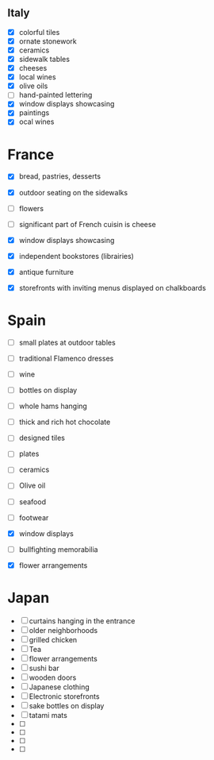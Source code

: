 ## Italy
- [X] colorful tiles
- [X] ornate stonework
- [X] ceramics
- [X] sidewalk tables
- [X] cheeses
- [X] local wines
- [X] olive oils
- [ ] hand-painted lettering
- [X] window displays showcasing
- [X] paintings
- [x] ocal wines

# France
- [X] bread, pastries, desserts
- [X] outdoor seating on the sidewalks
- [ ] flowers
- [ ] significant part of French cuisin is cheese
- [X] window displays showcasing
- [X] independent bookstores (librairies)
- [X] antique furniture
- [X] storefronts with inviting menus displayed on chalkboards
 

 # Spain
- [ ] small plates at outdoor tables
- [ ] traditional Flamenco dresses
- [ ] wine
- [ ] bottles on display
- [ ] whole hams hanging
- [ ] thick and rich hot chocolate
- [ ] designed tiles
- [ ] plates
- [ ] ceramics
- [ ] Olive oil
- [ ] seafood
- [ ] footwear
- [X] window displays
- [ ] bullfighting memorabilia
- [X] flower arrangements


 # Japan
- [ ] curtains hanging in the entrance
- [ ] older neighborhoods
- [ ] grilled chicken
- [ ] Tea
- [ ] flower arrangements
- [ ] sushi bar
- [ ] wooden doors
- [ ] Japanese clothing
- [ ] Electronic storefronts
- [ ] sake bottles on display
- [ ] tatami mats
- [ ] 
- [ ] 
- [ ] 
- [ ] 
